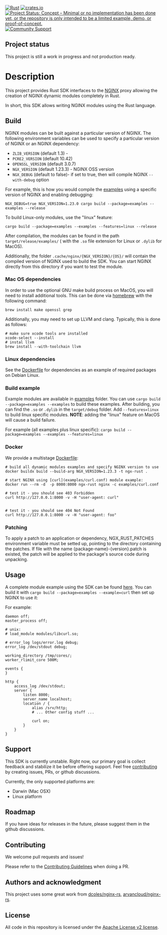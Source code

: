 [![Rust](https://github.com/nginxinc/ngx-rust/actions/workflows/ci.yaml/badge.svg)](https://github.com/nginxinc/ngx-rust/actions/workflows/ci.yaml)
[![crates.io](https://img.shields.io/crates/v/ngx.svg)](https://crates.io/crates/ngx)
[![Project Status: Concept – Minimal or no implementation has been done yet, or the repository is only intended to be a limited example, demo, or proof-of-concept.](https://www.repostatus.org/badges/latest/concept.svg)](https://www.repostatus.org/#concept)
[![Community Support](https://badgen.net/badge/support/community/cyan?icon=awesome)](https://github.com/nginxinc/ngx-rust/discussions)


## Project status
This project is still a work in progress and not production ready.

# Description

This project provides Rust SDK interfaces to the [NGINX](https://nginx.com) proxy allowing the creation of NGINX
dynamic modules completely in Rust.

In short, this SDK allows writing NGINX modules using the Rust language.

## Build

NGINX modules can be built against a particular version of NGINX. The following environment variables can be used to specify a particular version of NGINX or an NGINX dependency:

* `ZLIB_VERSION` (default 1.3) -
* `PCRE2_VERSION` (default 10.42)
* `OPENSSL_VERSION` (default 3.0.7)
* `NGX_VERSION` (default 1.23.3) - NGINX OSS version
* `NGX_DEBUG` (default to false)-  if set to true, then will compile NGINX `--with-debug` option

For example, this is how you would compile the [examples](examples) using a specific version of NGINX and enabling
debugging:
```
NGX_DEBUG=true NGX_VERSION=1.23.0 cargo build --package=examples --examples --release
```

To build Linux-only modules, use the "linux" feature:
```
cargo build --package=examples --examples --features=linux --release
```

After compilation, the modules can be found in the path `target/release/examples/` ( with the `.so` file extension for
Linux or `.dylib` for MacOS).

Additionally, the folder  `.cache/nginx/{NGX_VERSION}/{OS}/` will contain the compiled version of NGINX used to build
the SDK. You can start NGINX directly from this directory if you want to test the module.

### Mac OS dependencies

In order to use the optional GNU make build process on MacOS, you will need to install additional tools. This can be
done via [homebrew](https://brew.sh/) with the following command:
```
brew install make openssl grep
```

Additionally, you may need to set up LLVM and clang. Typically, this is done as follows:

```
# make sure xcode tools are installed
xcode-select --install
# instal llvm
brew install --with-toolchain llvm
```

### Linux dependencies

See the [Dockerfile](Dockerfile) for dependencies as an example of required packages on Debian Linux.

### Build example

Example modules are available in [examples](examples) folder. You can use `cargo build --package=examples --examples` to build these examples. After building, you can find the `.so` or `.dylib` in the `target/debug` folder. Add `--features=linux` to build linux specific modules. **NOTE**: adding the "linux" feature on MacOS will cause a build failure.

For example (all examples plus linux specific):
`cargo build --package=examples --examples --features=linux`

### Docker

We provide a multistage [Dockerfile](Dockerfile):

    # build all dynamic modules examples and specify NGINX version to use
    docker buildx build --build-arg NGX_VERSION=1.23.3 -t ngx-rust .

    # start NGINX using [curl](examples/curl.conf) module example:
    docker run --rm -d  -p 8000:8000 ngx-rust nginx -c examples/curl.conf

    # test it - you should see 403 Forbidden
    curl http://127.0.0.1:8000 -v -H "user-agent: curl"


    # test it - you should see 404 Not Found
    curl http://127.0.0.1:8000 -v -H "user-agent: foo"

### Patching

To apply a patch to an application or dependency, NGX_RUST_PATCHES environment variable must be setted up, pointing to the directory containing the patches. If file with the name {package-name}-{version}.patch is existed, the patch will be applied to the package's source code during unpacking.

## Usage

A complete module example using the SDK can be found [here](examples/curl.rs). You can build it with
`cargo build --package=examples --example=curl` then set up NGINX to use it:

For example:
```nginx
daemon off;
master_process off;

# unix:
# load_module modules/libcurl.so;

# error_log logs/error.log debug;
error_log /dev/stdout debug;

working_directory /tmp/cores/;
worker_rlimit_core 500M;

events {
}

http {
    access_log /dev/stdout;
    server {
        listen 8000;
        server_name localhost;
        location / {
            alias /srv/http;
            # ... Other config stuff ...

            curl on;
        }
    }
}
```

## Support
This SDK is currently unstable. Right now, our primary goal is collect feedback and stabilize it be before
offering support. Feel free [contributing](CONTRIBUTING.md) by creating issues, PRs, or github discussions.

Currently, the only supported platforms are:
* Darwin (Mac OSX)
* Linux platform

## Roadmap
If you have ideas for releases in the future, please suggest them in the github discussions.

## Contributing

We welcome pull requests and issues!

Please refer to the [Contributing Guidelines](CONTRIBUTING.md) when doing a PR.

## Authors and acknowledgment
This project uses some great work from [dcoles/nginx-rs](https://github.com/dcoles/nginx-rs),
[arvancloud/nginx-rs](https://github.com/arvancloud/nginx-rs).

## License

All code in this repository is licensed under the
[Apache License v2 license](LICENSE.txt).
